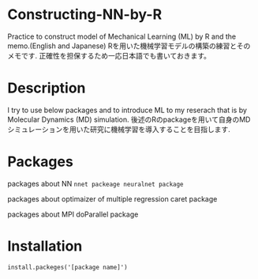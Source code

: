 # Constructing-NN-by-R
Practice to construct model of Mechanical Learning (ML) by R and the memo.(English and Japanese)
Rを用いた機械学習モデルの構築の練習とそのメモです. 正確性を担保するため一応日本語でも書いておきます。

# Description
I try to use below packages and to introduce ML to my reserach that is by Molecular Dynamics (MD) simulation.
後述のRのpackageを用いて自身のMDシミュレーションを用いた研究に機械学習を導入することを目指します.

# Packages
packages about NN
    `nnet packeage
    neuralnet package`
    
packages about optimaizer of multiple regression
    caret package
    
packages about MPI
    doParallel package


# Installation
    install.packeges('[package name]')
    
# 

